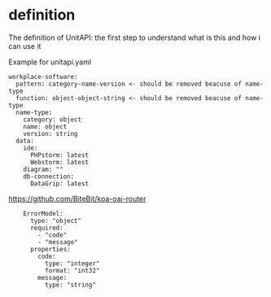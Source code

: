 # definition
The definition of UnitAPI: the first step to understand what is this and how i can use it


Example for unitapi.yaml


    workplace-software:
      pattern: category-name-version <- should be removed beacuse of name-type
      function: object-object-string <- should be removed beacuse of name-type
      name-type:
        category: object
        name: object
        version: string
      data:        
        ide:
          PHPstorm: latest
          Webstorm: latest
        diagram: ""
        db-connection:
          DataGrip: latest


https://github.com/BiteBit/koa-oai-router

        ErrorModel:
          type: "object"
          required:
            - "code"
            - "message"
          properties:
            code:
              type: "integer"
              format: "int32"
            message:
              type: "string"
